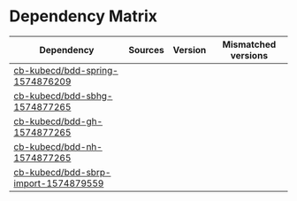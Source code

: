 # Dependency Matrix

Dependency | Sources | Version | Mismatched versions
---------- | ------- | ------- | -------------------
[cb-kubecd/bdd-spring-1574876209](https://github.com/cb-kubecd/bdd-spring-1574876209.git) |  | []() | 
[cb-kubecd/bdd-sbhg-1574877265](https://github.com/cb-kubecd/bdd-sbhg-1574877265.git) |  | []() | 
[cb-kubecd/bdd-gh-1574877265](https://github.com/cb-kubecd/bdd-gh-1574877265.git) |  | []() | 
[cb-kubecd/bdd-nh-1574877265](https://github.com/cb-kubecd/bdd-nh-1574877265.git) |  | []() | 
[cb-kubecd/bdd-sbrp-import-1574879559](https://github.com/cb-kubecd/bdd-sbrp-import-1574879559.git) |  | []() | 
